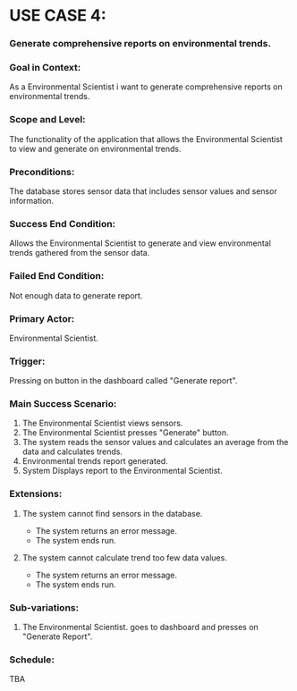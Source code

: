 # USE CASE 4:
### Generate comprehensive reports on environmental trends.

### Goal in Context:
As a Environmental Scientist i want to generate comprehensive reports on environmental trends.

### Scope and Level:
The functionality of the application that allows the Environmental Scientist to view and generate on environmental trends.

### Preconditions:
The database stores sensor data that includes sensor values and sensor information.

### Success End Condition:
Allows the Environmental Scientist to generate and view environmental trends gathered from the sensor data.

### Failed End Condition:
Not enough data to generate report.

### Primary Actor:
Environmental Scientist.

### Trigger:
Pressing on button in the dashboard called "Generate report".

### Main Success Scenario:
1. The Environmental Scientist views sensors.
2. The Environmental Scientist presses "Generate" button.
3. The system reads the sensor values and calculates an average from the data and calculates trends.
4. Environmental trends report generated.
5. System Displays report to the Environmental Scientist.


### Extensions:
1. The system cannot find sensors in the database.
   - The system returns an error message.
   - The system ends run.
   
2. The system cannot calculate trend too few data values.  
   - The system returns an error message.  
   - The system ends run.  


### Sub-variations:
1. The Environmental Scientist. goes to dashboard and presses on "Generate Report".

### Schedule:
TBA